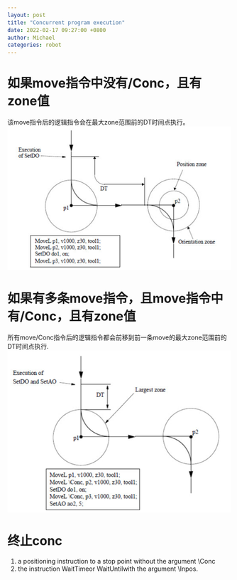 ```yaml
---
layout: post
title: "Concurrent program execution"
date: 2022-02-17 09:27:00 +0800
author: Michael
categories: robot
---
```


# 如果move指令中没有/Conc，且有zone值
该move指令后的逻辑指令会在最大zone范围前的DT时间点执行。  
![日志文件夹](/assets/robot/zonewithoutconc.png)   

# 如果有多条move指令，且move指令中有/Conc，且有zone值
所有move/Conc指令后的逻辑指令都会前移到前一条move的最大zone范围前的DT时间点执行.  
![日志文件夹](/assets/robot/zonewithconc.png)  

# 终止conc
1. a positioning instruction to a stop point without the argument \Conc
1. the instruction WaitTimeor WaitUntilwith the argument \Inpos.